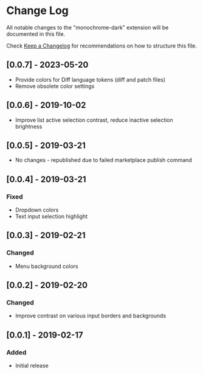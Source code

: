 # Change Log

All notable changes to the "monochrome-dark" extension will be documented in this file.

Check [Keep a Changelog](http://keepachangelog.com/) for recommendations on how to structure this file.

## [0.0.7] - 2023-05-20

- Provide colors for Diff language tokens (diff and patch files)
- Remove obsolete color settings

## [0.0.6] - 2019-10-02

- Improve list active selection contrast, reduce inactive selection brightness

## [0.0.5] - 2019-03-21

- No changes - republished due to failed marketplace publish command

## [0.0.4] - 2019-03-21

### Fixed

- Dropdown colors
- Text input selection highlight

## [0.0.3] - 2019-02-21

### Changed

- Menu background colors

## [0.0.2] - 2019-02-20

### Changed

- Improve contrast on various input borders and backgrounds

## [0.0.1] - 2019-02-17

### Added

- Initial release
